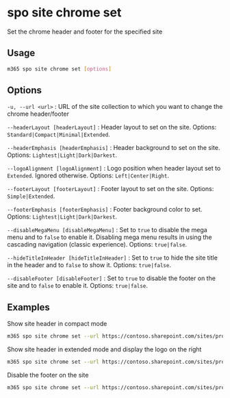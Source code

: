 # spo site chrome set

Set the chrome header and footer for the specified site

## Usage

```sh
m365 spo site chrome set [options]
```

## Options

`-u, --url <url>`
: URL of the site collection to which you want to change the chrome header/footer

`--headerLayout [headerLayout]`
: Header layout to set on the site. Options: `Standard|Compact|Minimal|Extended`.

`--headerEmphasis [headerEmphasis]`
: Header background to set on the site. Options: `Lightest|Light|Dark|Darkest`.

`--logoAlignment [logoAlignment]`
: Logo position when header layout set to `Extended`. Ignored otherwise. Options: `Left|Center|Right`.

`--footerLayout [footerLayout]`
: Footer layout to set on the site. Options: `Simple|Extended`.

`--footerEmphasis [footerEmphasis]`
: Footer background color to set. Options: `Lightest|Light|Dark|Darkest`.

`--disableMegaMenu [disableMegaMenu]`
: Set to `true` to disable the mega menu and to `false` to enable it. Disabling mega menu results in using the cascading navigation (classic experience). Options: `true|false`.

`--hideTitleInHeader [hideTitleInHeader]`
: Set to `true` to hide the site title in the header and to `false` to show it. Options: `true|false`.

`--disableFooter [disableFooter]`
: Set to `true` to disable the footer on the site and to `false` to enable it. Options: `true|false`.

## Examples

Show site header in compact mode

```sh
m365 spo site chrome set --url https://contoso.sharepoint.com/sites/project-x --headerLayout Compact
```

Show site header in extended mode and display the logo on the right

```sh
m365 spo site chrome set --url https://contoso.sharepoint.com/sites/project-x  --headerLayout Extended --logoAlignment Right
```

Disable the footer on the site

```sh
m365 spo site chrome set --url https://contoso.sharepoint.com/sites/project-x --disableFooter true
```
